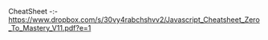 CheatSheet -:- https://www.dropbox.com/s/30vy4rabchshvv2/Javascript_Cheatsheet_Zero_To_Mastery_V11.pdf?e=1
